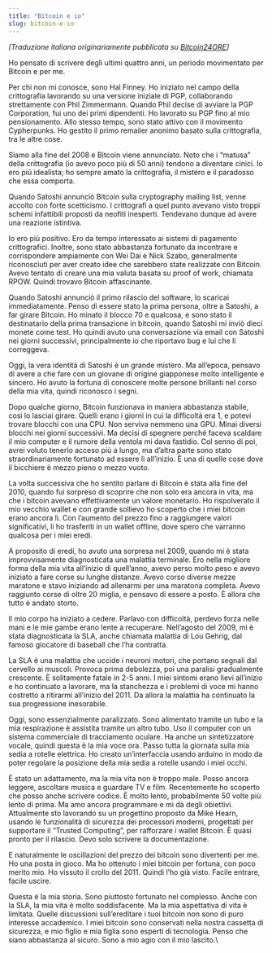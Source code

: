 ```yaml
---
title: "Bitcoin e io"
slug: bitcoin-e-io
---
```


_\[Traduzione italiana originariamente pubblicata su [Bitcoin24ORE](https://bitcoin24ore.com/bitcoin-e-la-mia-storia/)\]_

Ho pensato di scrivere degli ultimi quattro anni, un periodo movimentato per Bitcoin e per me.

Per chi non mi conosce, sono Hal Finney. Ho iniziato nel campo della crittografia lavorando su una versione iniziale di PGP, collaborando strettamente con Phil Zimmermann. Quando Phil decise di avviare la PGP Corporation, fui uno dei primi dipendenti. Ho lavorato su PGP fino al mio pensionamento. Allo stesso tempo, sono stato attivo con il movimento Cypherpunks. Ho gestito il primo remailer anonimo basato sulla crittografia, tra le altre cose.

Siamo alla fine del 2008 e Bitcoin viene annunciato. Noto che i “matusa” della crittografia (io avevo poco più di 50 anni) tendono a diventare cinici. Io ero più idealista; ho sempre amato la crittografia, il mistero e il paradosso che essa comporta.

Quando Satoshi annunciò Bitcoin sulla cryptography mailing list, venne accolto con forte scetticismo. I crittografi a quel punto avevano visto troppi schemi infattibili proposti da neofiti inesperti. Tendevano dunque ad avere una reazione istintiva.

Io ero più positivo. Ero da tempo interessato ai sistemi di pagamento crittografici. Inoltre, sono stato abbastanza fortunato da incontrare e corrispondere ampiamente con Wei Dai e Nick Szabo, generalmente riconosciuti per aver creato idee che sarebbero state realizzate con Bitcoin. Avevo tentato di creare una mia valuta basata su proof of work, chiamata RPOW. Quindi trovavo Bitcoin affascinante.

Quando Satoshi annunciò il primo rilascio del software, lo scaricai immediatamente. Penso di essere stato la prima persona, oltre a Satoshi, a far girare Bitcoin. Ho minato il blocco 70 e qualcosa, e sono stato il destinatario della prima transazione in bitcoin, quando Satoshi mi inviò dieci monete come test. Ho quindi avuto una conversazione via email con Satoshi nei giorni successivi, principalmente io che riportavo bug e lui che li correggeva.

Oggi, la vera identità di Satoshi è un grande mistero. Ma all’epoca, pensavo di avere a che fare con un giovane di origine giapponese molto intelligente e sincero. Ho avuto la fortuna di conoscere molte persone brillanti nel corso della mia vita, quindi riconosco i segni.

Dopo qualche giorno, Bitcoin funzionava in maniera abbastanza stabile, così lo lasciai girare. Quelli erano i giorni in cui la difficoltà era 1, e potevi trovare blocchi con una CPU. Non serviva nemmeno una GPU. Minai diversi blocchi nei giorni successivi. Ma decisi di spegnere perché faceva scaldare il mio computer e il rumore della ventola mi dava fastidio. Col senno di poi, avrei voluto tenerlo acceso più a lungo, ma d’altra parte sono stato straordinariamente fortunato ad essere lì all’inizio. È una di quelle cose dove il bicchiere è mezzo pieno o mezzo vuoto.

La volta successiva che ho sentito parlare di Bitcoin è stata alla fine del 2010, quando fui sorpreso di scoprire che non solo era ancora in vita, ma che i bitcoin avevano effettivamente un valore monetario. Ho rispolverato il mio vecchio wallet e con grande sollievo ho scoperto che i miei bitcoin erano ancora lì. Con l’aumento del prezzo fino a raggiungere valori significativi, li ho trasferiti in un wallet offline, dove spero che varranno qualcosa per i miei eredi.

A proposito di eredi, ho avuto una sorpresa nel 2009, quando mi è stata improvvisamente diagnosticata una malattia terminale. Ero nella migliore forma della mia vita all’inizio di quell’anno, avevo perso molto peso e avevo iniziato a fare corse su lunghe distanze. Avevo corso diverse mezze maratone e stavo iniziando ad allenarmi per una maratona completa. Avevo raggiunto corse di oltre 20 miglia, e pensavo di essere a posto. È allora che tutto è andato storto.

Il mio corpo ha iniziato a cedere. Parlavo con difficoltà, perdevo forza nelle mani e le mie gambe erano lente a recuperare. Nell’agosto del 2009, mi è stata diagnosticata la SLA, anche chiamata malattia di Lou Gehrig, dal famoso giocatore di baseball che l’ha contratta.

La SLA è una malattia che uccide i neuroni motori, che portano segnali dal cervello ai muscoli. Provoca prima debolezza, poi una paralisi gradualmente crescente. È solitamente fatale in 2-5 anni. I miei sintomi erano lievi all’inizio e ho continuato a lavorare, ma la stanchezza e i problemi di voce mi hanno costretto a ritirarmi all’inizio del 2011. Da allora la malattia ha continuato la sua progressione inesorabile.

Oggi, sono essenzialmente paralizzato. Sono alimentato tramite un tubo e la mia respirazione è assistita tramite un altro tubo. Uso il computer con un sistema commerciale di tracciamento oculare. Ha anche un sintetizzatore vocale, quindi questa è la mia voce ora. Passo tutta la giornata sulla mia sedia a rotelle elettrica. Ho creato un’interfaccia usando arduino in modo da poter regolare la posizione della mia sedia a rotelle usando i miei occhi.

È stato un adattamento, ma la mia vita non è troppo male. Posso ancora leggere, ascoltare musica e guardare TV e film. Recentemente ho scoperto che posso anche scrivere codice. È molto lento, probabilmente 50 volte più lento di prima. Ma amo ancora programmare e mi dà degli obiettivi. Attualmente sto lavorando su un progettino proposto da Mike Hearn, usando le funzionalità di sicurezza dei processori moderni, progettati per supportare il “Trusted Computing”, per rafforzare i wallet Bitcoin. È quasi pronto per il rilascio. Devo solo scrivere la documentazione.

E naturalmente le oscillazioni del prezzo dei bitcoin sono divertenti per me. Ho una posta in gioco. Ma ho ottenuto i miei bitcoin per fortuna, con poco merito mio. Ho vissuto il crollo del 2011. Quindi l’ho già visto. Facile entrare, facile uscire.

Questa è la mia storia. Sono piuttosto fortunato nel complesso. Anche con la SLA, la mia vita è molto soddisfacente. Ma la mia aspettativa di vita è limitata. Quelle discussioni sull’ereditare i tuoi bitcoin non sono di puro interesse accademico. I miei bitcoin sono conservati nella nostra cassetta di sicurezza, e mio figlio e mia figlia sono esperti di tecnologia. Penso che siano abbastanza al sicuro. Sono a mio agio con il mio lascito.\

